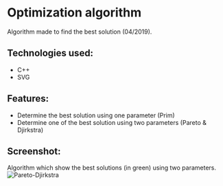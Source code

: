 # Optimization algorithm

Algorithm made to find the best solution (04/2019).

## Technologies used:
* C++
* SVG

## Features:
* Determine the best solution using one parameter (Prim)
* Determine one of the best solution using two parameters (Pareto & Djirkstra)

## Screenshot:

Algorithm which show the best solutions (in green) using two parameters.
![Pareto-Djirkstra](https://user-images.githubusercontent.com/26858750/99275776-30f58180-282c-11eb-8b93-8d88c0a4998e.png)
